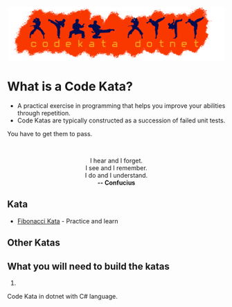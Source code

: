<p align="center">
    <img src="./codekata.png" width="500"/>
</p>

# **What is a Code Kata?**

* A practical exercise in programming that helps you improve your abilities through repetition.
* Code Katas are typically constructed as a succession of failed unit tests.

You have to get them to pass.

<br>
<p style="text-align: center;">
I hear and I forget. <br>
I see and I remember. <br>
I do and I understand. <br>
<b>-- Confucius</b></center></p>


## Kata

* [Fibonacci Kata](./kata/fibonacci) - Practice and learn


## Other Katas


## What you will need to build the katas
1. 

Code Kata in dotnet with C# language.
